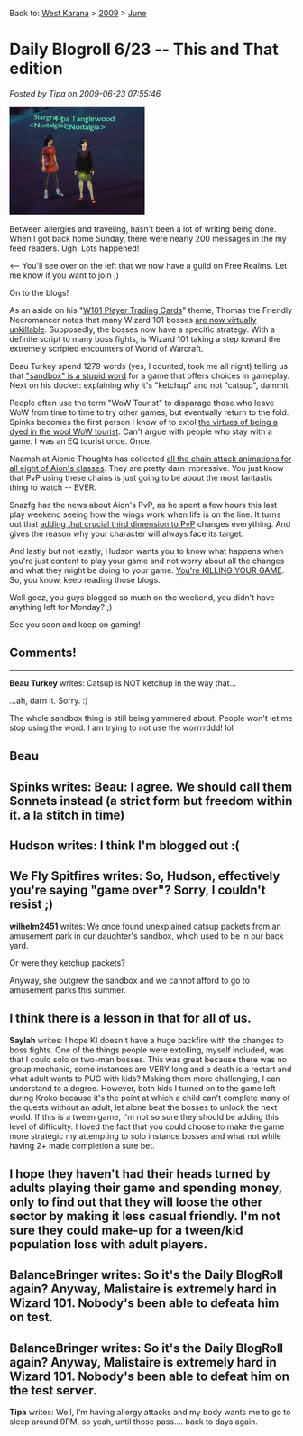 Back to: [West Karana](/posts/westkarana.md) > [2009](/posts/2009/westkarana.md) > [June](./westkarana.md)
# Daily Blogroll 6/23 -- This and That edition

*Posted by Tipa on 2009-06-23 07:55:46*

![Nostalgia the Guild comes to Free Realms!](../../../uploads/2009/06/Fullscreen-capture-6232009-61718-AM.jpg "Nostalgia the Guild comes to Free Realms!")

Between allergies and traveling, hasn't been a lot of writing being done. When I got back home Sunday, there were nearly 200 messages in the my feed readers. Ugh. Lots happened!

<-- You'll see over on the left that we now have a guild on Free Realms. Let me know if you want to join ;)

On to the blogs!

As an aside on his "[W101 Player Trading Cards](http://thefriendlynecromancer.blogspot.com/2009/06/player-trading-card-of-day-devin.html)" theme, Thomas the Friendly Necromancer notes that many Wizard 101 bosses [are now virtually unkillable](http://www.wizard101central.com/forums/showthread.php?t=15468). Supposedly, the bosses now have a specific strategy. With a definite script to many boss fights, is Wizard 101 taking a step toward the extremely scripted encounters of World of Warcraft.

Beau Turkey spend 1279 words (yes, I counted, took me all night) telling us that ["sandbox" is a stupid word](http://epicdolls.com/beauturkey/?p=1667) for a game that offers choices in gameplay. Next on his docket: explaining why it's "ketchup" and not "catsup", dammit.

People often use the term "WoW Tourist" to disparage those who leave WoW from time to time to try other games, but eventually return to the fold. Spinks becomes the first person I know of to extol [the virtues of being a dyed in the wool WoW tourist](http://spinksville.wordpress.com/2009/06/23/the-tourist-trap/). Can't argue with people who stay with a game. I was an EQ tourist once. Once.

Naamah at Aionic Thoughts has collected [all the chain attack animations for all eight of Aion's classes](http://aionicthoughts.wordpress.com/2009/06/22/and-beta-weekend-2-ends/). They are pretty darn impressive. You just know that PvP using these chains is just going to be about the most fantastic thing to watch -- EVER.

Snazfg has the news about Aion's PvP, as he spent a few hours this last play weekend seeing how the wings work when life is on the line. It turns out that [adding that crucial third dimension to PvP](http://snafzg.mmofansites.com/posts/1399-my-initial-impressions-of-aion) changes everything. And gives the reason why your character will always face its target.

And lastly but not leastly, Hudson wants you to know what happens when you're just content to play your game and not worry about all the changes and what they might be doing to your game. [You're KILLING YOUR GAME](http://hudshideout.com/blog/?p=2716). So, you know, keep reading those blogs.

Well geez, you guys blogged so much on the weekend, you didn't have anything left for Monday? ;)

See you soon and keep on gaming!

## Comments!
---
**Beau Turkey** writes: Catsup is NOT ketchup in the way that...

...ah, darn it. Sorry. :)

 The whole sandbox thing is still being yammered about. People won't let me stop using the word. I am trying to not use the worrrrddd! lol 

 Beau
---
**Spinks** writes: Beau: I agree. We should call them Sonnets instead (a strict form but freedom within it. a la stitch in time)
---
**Hudson** writes: I think I'm blogged out :(
---
**We Fly Spitfires** writes: So, Hudson, effectively you're saying "game over"? Sorry, I couldn't resist ;)
---
**wilhelm2451** writes: We once found unexplained catsup packets from an amusement park in our daughter's sandbox, which used to be in our back yard.

Or were they ketchup packets?

Anyway, she outgrew the sandbox and we cannot afford to go to amusement parks this summer.

I think there is a lesson in that for all of us.
---
**Saylah** writes: I hope KI doesn't have a huge backfire with the changes to boss fights. One of the things people were extolling, myself included, was that I could solo or two-man bosses. This was great because there was no group mechanic, some instances are VERY long and a death is a restart and what adult wants to PUG with kids? Making them more challenging, I can understand to a degree. However, both kids I turned on to the game left during Kroko because it's the point at which a child can't complete many of the quests without an adult, let alone beat the bosses to unlock the next world. If this is a tween game, I'm not so sure they should be adding this level of difficulty. I loved the fact that you could choose to make the game more strategic my attempting to solo instance bosses and what not while having 2+ made completion a sure bet.

I hope they haven't had their heads turned by adults playing their game and spending money, only to find out that they will loose the other sector by making it less casual friendly. I'm not sure they could make-up for a tween/kid population loss with adult players.
---
**BalanceBringer** writes: So it's the Daily BlogRoll again? Anyway, Malistaire is extremely hard in Wizard 101. Nobody's been able to defeata him on test.
---
**BalanceBringer** writes: So it's the Daily BlogRoll again? Anyway, Malistaire is extremely hard in Wizard 101. Nobody's been able to defeat him on the test server.
---
**Tipa** writes: Well, I'm having allergy attacks and my body wants me to go to sleep around 9PM, so yeah, until those pass.... back to days again.
